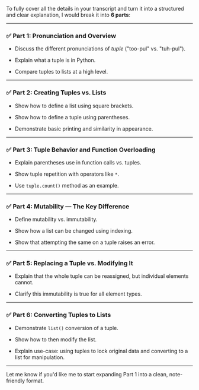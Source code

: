 To fully cover all the details in your transcript and turn it into a structured and clear explanation, I would break it into **6 parts**:

---

### ✅ **Part 1: Pronunciation and Overview**

- Discuss the different pronunciations of _tuple_ ("too-pul" vs. "tuh-pul").
    
- Explain what a tuple is in Python.
    
- Compare tuples to lists at a high level.
    

---

### ✅ **Part 2: Creating Tuples vs. Lists**

- Show how to define a list using square brackets.
    
- Show how to define a tuple using parentheses.
    
- Demonstrate basic printing and similarity in appearance.
    

---

### ✅ **Part 3: Tuple Behavior and Function Overloading**

- Explain parentheses use in function calls vs. tuples.
    
- Show tuple repetition with operators like `*`.
    
- Use `tuple.count()` method as an example.
    

---

### ✅ **Part 4: Mutability — The Key Difference**

- Define mutability vs. immutability.
    
- Show how a list can be changed using indexing.
    
- Show that attempting the same on a tuple raises an error.
    

---

### ✅ **Part 5: Replacing a Tuple vs. Modifying It**

- Explain that the whole tuple can be reassigned, but individual elements cannot.
    
- Clarify this immutability is true for all element types.
    

---

### ✅ **Part 6: Converting Tuples to Lists**

- Demonstrate `list()` conversion of a tuple.
    
- Show how to then modify the list.
    
- Explain use-case: using tuples to lock original data and converting to a list for manipulation.
    

---

Let me know if you'd like me to start expanding Part 1 into a clean, note-friendly format.